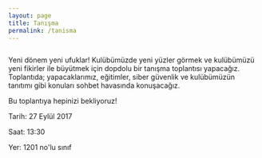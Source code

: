 ```yaml
---
layout: page
title: Tanışma
permalink: /tanisma
---
```


<center><img src="http://sausiber.org/images/Tanisma.png" class="img-responsive " alt=""></center>

Yeni dönem yeni ufuklar! Kulübümüzde yeni yüzler görmek ve kulübümüzü yeni fikirler ile büyütmek için dopdolu bir tanışma toplantısı yapacağız. Toplantıda; yapacaklarımız, eğitimler, siber güvenlik ve kulübümüzün tanıtımı gibi konuları sohbet havasında konuşacağız. 

Bu toplantıya hepinizi bekliyoruz!


Tarih: 27 Eylül 2017

Saat: 13:30

Yer: 1201 no'lu sınıf
